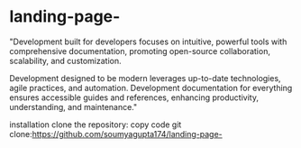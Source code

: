 # landing-page-
"Development built for developers focuses on intuitive, powerful tools with comprehensive documentation, promoting open-source collaboration, scalability, and customization. 

Development designed to be modern leverages up-to-date technologies, agile practices, and automation. Development documentation for everything ensures accessible guides and references, enhancing productivity, understanding, and maintenance."

installation clone the repository:
copy code git clone:https://github.com/soumyagupta174/landing-page-
